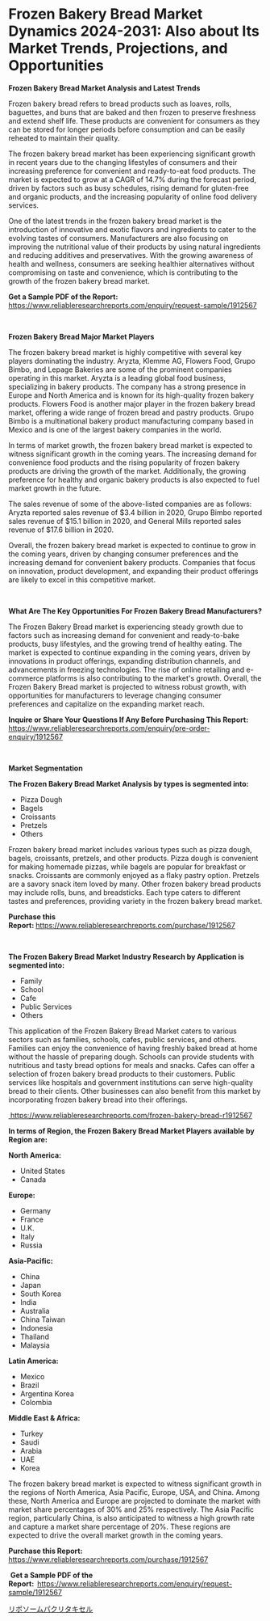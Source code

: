 <p><h1>Frozen Bakery Bread Market Dynamics 2024-2031: Also about Its Market Trends, Projections, and Opportunities</h1></p><p><strong>Frozen Bakery Bread Market Analysis and Latest Trends</strong></p>
<p><p>Frozen bakery bread refers to bread products such as loaves, rolls, baguettes, and buns that are baked and then frozen to preserve freshness and extend shelf life. These products are convenient for consumers as they can be stored for longer periods before consumption and can be easily reheated to maintain their quality.</p><p>The frozen bakery bread market has been experiencing significant growth in recent years due to the changing lifestyles of consumers and their increasing preference for convenient and ready-to-eat food products. The market is expected to grow at a CAGR of 14.7% during the forecast period, driven by factors such as busy schedules, rising demand for gluten-free and organic products, and the increasing popularity of online food delivery services.</p><p>One of the latest trends in the frozen bakery bread market is the introduction of innovative and exotic flavors and ingredients to cater to the evolving tastes of consumers. Manufacturers are also focusing on improving the nutritional value of their products by using natural ingredients and reducing additives and preservatives. With the growing awareness of health and wellness, consumers are seeking healthier alternatives without compromising on taste and convenience, which is contributing to the growth of the frozen bakery bread market.</p></p>
<p><strong>Get a Sample PDF of the Report:&nbsp;</strong> <a href="https://www.reliableresearchreports.com/enquiry/request-sample/1912567">https://www.reliableresearchreports.com/enquiry/request-sample/1912567</a></p>
<p>&nbsp;</p>
<p><strong>Frozen Bakery Bread Major Market Players</strong></p>
<p><p>The frozen bakery bread market is highly competitive with several key players dominating the industry. Aryzta, Klemme AG, Flowers Food, Grupo Bimbo, and Lepage Bakeries are some of the prominent companies operating in this market. Aryzta is a leading global food business, specializing in bakery products. The company has a strong presence in Europe and North America and is known for its high-quality frozen bakery products. Flowers Food is another major player in the frozen bakery bread market, offering a wide range of frozen bread and pastry products. Grupo Bimbo is a multinational bakery product manufacturing company based in Mexico and is one of the largest bakery companies in the world.</p><p>In terms of market growth, the frozen bakery bread market is expected to witness significant growth in the coming years. The increasing demand for convenience food products and the rising popularity of frozen bakery products are driving the growth of the market. Additionally, the growing preference for healthy and organic bakery products is also expected to fuel market growth in the future.</p><p>The sales revenue of some of the above-listed companies are as follows: Aryzta reported sales revenue of $3.4 billion in 2020, Grupo Bimbo reported sales revenue of $15.1 billion in 2020, and General Mills reported sales revenue of $17.6 billion in 2020.</p><p>Overall, the frozen bakery bread market is expected to continue to grow in the coming years, driven by changing consumer preferences and the increasing demand for convenient bakery products. Companies that focus on innovation, product development, and expanding their product offerings are likely to excel in this competitive market.</p></p>
<p>&nbsp;</p>
<p><strong>What Are The Key Opportunities For Frozen Bakery Bread Manufacturers?</strong></p>
<p><p>The Frozen Bakery Bread market is experiencing steady growth due to factors such as increasing demand for convenient and ready-to-bake products, busy lifestyles, and the growing trend of healthy eating. The market is expected to continue expanding in the coming years, driven by innovations in product offerings, expanding distribution channels, and advancements in freezing technologies. The rise of online retailing and e-commerce platforms is also contributing to the market's growth. Overall, the Frozen Bakery Bread market is projected to witness robust growth, with opportunities for manufacturers to leverage changing consumer preferences and capitalize on the expanding market reach.</p></p>
<p><strong>Inquire or Share Your Questions If Any Before Purchasing This Report:</strong> <a href="https://www.reliableresearchreports.com/enquiry/pre-order-enquiry/1912567">https://www.reliableresearchreports.com/enquiry/pre-order-enquiry/1912567</a></p>
<p>&nbsp;</p>
<p><strong>Market Segmentation</strong></p>
<p><strong>The Frozen Bakery Bread Market Analysis by types is segmented into:</strong></p>
<p><ul><li>Pizza Dough</li><li>Bagels</li><li>Croissants</li><li>Pretzels</li><li>Others</li></ul></p>
<p><p>Frozen bakery bread market includes various types such as pizza dough, bagels, croissants, pretzels, and other products. Pizza dough is convenient for making homemade pizzas, while bagels are popular for breakfast or snacks. Croissants are commonly enjoyed as a flaky pastry option. Pretzels are a savory snack item loved by many. Other frozen bakery bread products may include rolls, buns, and breadsticks. Each type caters to different tastes and preferences, providing variety in the frozen bakery bread market.</p></p>
<p><strong>Purchase this Report:&nbsp;</strong><a href="https://www.reliableresearchreports.com/purchase/1912567">https://www.reliableresearchreports.com/purchase/1912567</a></p>
<p>&nbsp;</p>
<p><strong>The Frozen Bakery Bread Market Industry Research by Application is segmented into:</strong></p>
<p><ul><li>Family</li><li>School</li><li>Cafe</li><li>Public Services</li><li>Others</li></ul></p>
<p><p>This application of the Frozen Bakery Bread Market caters to various sectors such as families, schools, cafes, public services, and others. Families can enjoy the convenience of having freshly baked bread at home without the hassle of preparing dough. Schools can provide students with nutritious and tasty bread options for meals and snacks. Cafes can offer a selection of frozen bakery bread products to their customers. Public services like hospitals and government institutions can serve high-quality bread to their clients. Other businesses can also benefit from this market by incorporating frozen bakery bread into their offerings.</p></p>
<p><a href="https://www.reliableresearchreports.com/frozen-bakery-bread-r1912567">&nbsp;https://www.reliableresearchreports.com/frozen-bakery-bread-r1912567</a></p>
<p><strong>In terms of Region, the Frozen Bakery Bread Market Players available by Region are:</strong></p>
<p>
    <p> <strong> North America: </strong>
        <ul>
            <li>United States</li>
            <li>Canada</li>
        </ul>
        </p> 
    <p> <strong> Europe: </strong>
        <ul>
            <li>Germany</li>
            <li>France</li>
            <li>U.K.</li>
            <li>Italy</li>
            <li>Russia</li>
        </ul>
        </p> 
    <p> <strong> Asia-Pacific: </strong>
        <ul>
            <li>China</li>
            <li>Japan</li>
            <li>South Korea</li>
            <li>India</li>
            <li>Australia</li>
            <li>China Taiwan</li>
            <li>Indonesia</li>
            <li>Thailand</li>
            <li>Malaysia</li>
        </ul>
        </p> 
    <p> <strong> Latin America: </strong>
        <ul>
            <li>Mexico</li>
            <li>Brazil</li>
            <li>Argentina Korea</li>
            <li>Colombia</li>
        </ul>
        </p> 
    <p> <strong> Middle East & Africa: </strong>
        <ul>
            <li>Turkey</li>
            <li>Saudi</li>
            <li>Arabia</li>
            <li>UAE</li>
            <li>Korea</li>
        </ul>
    </p>
    </p>
<p><p>The frozen bakery bread market is expected to witness significant growth in the regions of North America, Asia Pacific, Europe, USA, and China. Among these, North America and Europe are projected to dominate the market with market share percentages of 30% and 25% respectively. The Asia Pacific region, particularly China, is also anticipated to witness a high growth rate and capture a market share percentage of 20%. These regions are expected to drive the overall market growth in the coming years.</p></p>
<p><strong>Purchase this Report: </strong><a href="https://www.reliableresearchreports.com/purchase/1912567">https://www.reliableresearchreports.com/purchase/1912567</a></p>
<p>&nbsp;<strong>Get a Sample PDF of the Report:&nbsp;&nbsp;</strong><a href="https://www.reliableresearchreports.com/enquiry/request-sample/1912567">https://www.reliableresearchreports.com/enquiry/request-sample/1912567</a></p>
<p><strong></strong></p>
<p><p><a href="https://github.com/one-cool-chick/Market-Research-Report-List-1/blob/main/999409219876.md">リポソームパクリタキセル</a></p></p>